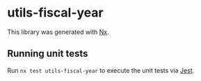 # utils-fiscal-year

This library was generated with [Nx](https://nx.dev).

## Running unit tests

Run `nx test utils-fiscal-year` to execute the unit tests via [Jest](https://jestjs.io).
